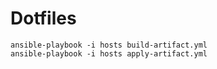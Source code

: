 # Dotfiles

```
ansible-playbook -i hosts build-artifact.yml
ansible-playbook -i hosts apply-artifact.yml
```
